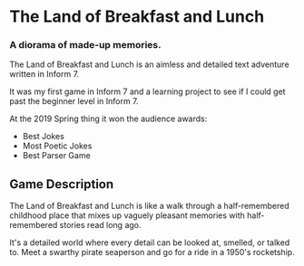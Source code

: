 # The Land of Breakfast and Lunch

### A diorama of made-up memories.

The Land of Breakfast and Lunch is an aimless and detailed text adventure written in Inform 7.

It was my first game in Inform 7 and a learning project to see if I could get past the beginner level in Inform 7.  

At the 2019 Spring thing it won the audience awards:

 - Best Jokes
 - Most Poetic Jokes
 - Best Parser Game

## Game Description

The Land of Breakfast and Lunch is like a walk through a half-remembered childhood place that mixes up vaguely pleasant memories with half-remembered stories read long ago.

It's a detailed world where every detail can be looked at, smelled, or talked to. Meet a swarthy pirate seaperson and go for a ride in a 1950's rocketship.
